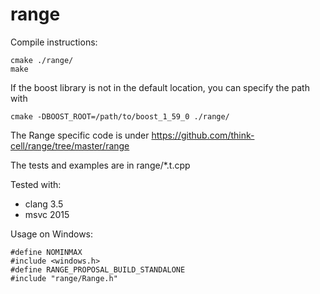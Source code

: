 range
=====

Compile instructions:

	cmake ./range/
	make

If the boost library is not in the default location, you can specify the path with

	cmake -DBOOST_ROOT=/path/to/boost_1_59_0 ./range/

The Range specific code is under https://github.com/think-cell/range/tree/master/range

The tests and examples are in range/*.t.cpp

Tested with:
* clang 3.5
* msvc 2015

Usage on Windows:

	#define NOMINMAX
	#include <windows.h>
	#define RANGE_PROPOSAL_BUILD_STANDALONE
	#include "range/Range.h"


